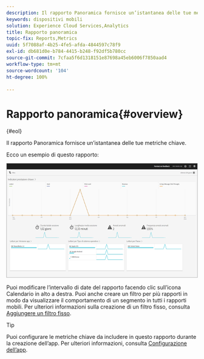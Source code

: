 ```yaml
---
description: Il rapporto Panoramica fornisce un’istantanea delle tue metriche chiave.
keywords: dispositivi mobili
solution: Experience Cloud Services,Analytics
title: Rapporto panoramica
topic-fix: Reports,Metrics
uuid: 5f7088af-4b25-4fe5-afda-4844597c78f9
exl-id: db681d0e-b784-4415-b248-f92df5b780cc
source-git-commit: 7cfaa5f6d1318151e87698a45eb6006f7850aad4
workflow-type: tm+mt
source-wordcount: '104'
ht-degree: 100%

---
```


# Rapporto panoramica{#overview}

{#eol}

Il rapporto Panoramica fornisce un’istantanea delle tue metriche chiave.

Ecco un esempio di questo rapporto:

![](assets/report_usage_overview.png)

Puoi modificare l’intervallo di date del rapporto facendo clic sull’icona Calendario in alto a destra. Puoi anche creare un filtro per più rapporti in modo da visualizzare il comportamento di un segmento in tutti i rapporti mobili. Per ulteriori informazioni sulla creazione di un filtro fisso, consulta [Aggiungere un filtro fisso](/help/using/usage/reports-customize/t-sticky-filter.md).

>[!TIP]
>
>Puoi configurare le metriche chiave da includere in questo rapporto durante la creazione dell’app. Per ulteriori informazioni, consulta [Configurazione dell’app](/help/using/c-manage-app-settings/c-mob-confg-app/c-mob-confg-app.md).
